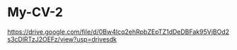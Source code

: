 # My-CV-2
https://drive.google.com/file/d/0Bw4Icq2ehRpbZEpTZ1dDeDBFak95VjBOd2s3cDlRTzJ2OEFz/view?usp=drivesdk
